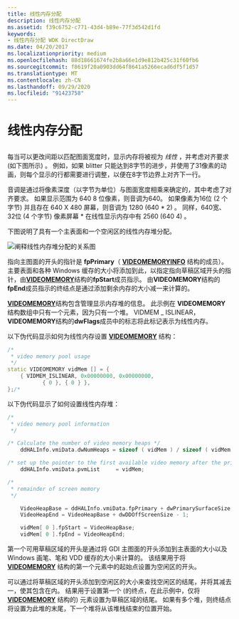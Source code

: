 ```yaml
---
title: 线性内存分配
description: 线性内存分配
ms.assetid: f39c6752-c771-43d4-b89e-77f3d542d1fd
keywords:
- 线性内存分配 WDK DirectDraw
ms.date: 04/20/2017
ms.localizationpriority: medium
ms.openlocfilehash: 88d18661674fe2b8a66e1d9e812b425c31f60fb6
ms.sourcegitcommit: f8619f20a0903dd64f8641a5266ecad6df5f1d57
ms.translationtype: MT
ms.contentlocale: zh-CN
ms.lasthandoff: 09/29/2020
ms.locfileid: "91423758"
---
```

# <a name="linear-memory-allocation"></a>线性内存分配


## <span id="ddk_linear_memory_allocation_gg"></span><span id="DDK_LINEAR_MEMORY_ALLOCATION_GG"></span>


每当可以更改间距以匹配图面宽度时，显示内存将被视为 *线性* ，并考虑对齐要求 (如下图所示) 。 例如，如果 blitter 只能达到8字节的进步，并使用了31像素的动画，则每个显示的行都需要进行调整，以便在8字节边界上对齐下一行。

音调是通过将像素深度（以字节为单位）与图面宽度相乘来确定的，其中考虑了对齐要求。 如果显示范围为 640 8 位像素，则音调为640。 如果像素为16位 (2 个字节) 并且存在 640 X 480 屏幕，则音调为 1280 (640 \* 2) 。 同样，640宽、32位 (4 个字节) 像素屏幕 \* 在线性显示内存中有 2560 (640 4) 。

下图说明了具有一个主表面和一个空闲区的线性内存堆分配。

![阐释线性内存堆分配的关系图](images/ddfig4.png)

指向主图面的开头的指针是 **fpPrimary**（ [**VIDEOMEMORYINFO**](/windows/win32/api/ddrawint/ns-ddrawint-videomemoryinfo) 结构的成员）。 主要表面和各种 Windows 缓存的大小将添加到此，以指定指向草稿区域开头的指针，由[**VIDEOMEMORY**](/windows/win32/api/ddrawint/ns-ddrawint-videomemory)结构的**fpStart**成员指示。 由**VIDEOMEMORY**结构的**fpEnd**成员指示的终结点是通过添加剩余内存的大小减一来计算的。

[**VIDEOMEMORY**](/windows/win32/api/ddrawint/ns-ddrawint-videomemory)结构包含管理显示内存堆的信息。 此示例在 **VIDEOMEMORY** 结构数组中只有一个元素，因为只有一个堆。 VIDMEM \_ ISLINEAR， **VIDEOMEMORY**结构的**dwFlags**成员中的标志将此标记表示为线性内存。

以下伪代码显示如何为线性内存设置 [**VIDEOMEMORY**](/windows/win32/api/ddrawint/ns-ddrawint-videomemory) 结构：

```cpp
/*
 * video memory pool usage
 */
static VIDEOMEMORY vidMem [] = {
    { VIDMEM_ISLINEAR, 0x00000000, 0x00000000,
           { 0 }, { 0 } },
};/*
```

以下伪代码显示了如何设置线性内存堆：

```cpp
/*
 * video memory pool information
 */

/* Calculate the number of video memory heaps */
    ddHALInfo.vmiData.dwNumHeaps = sizeof ( vidMem ) / sizeof ( vidMem [ 0 ] );

/* set up the pointer to the first available video memory after the primary surface */
    ddHALInfo.vmiData.pvmList     = vidMem;

/*
 * remainder of screen memory
 */

    VideoHeapBase = ddHALInfo.vmiData.fpPrimary + dwPrimarySurfaceSize + dwCacheSize;
    VideoHeapEnd = VideoHeapBase + dwDDOffScreenSize - 1;

    vidMem[ 0 ].fpStart = VideoHeapBase;
    vidMem[ 0 ].fpEnd = VideoHeapEnd;
```

第一个可用草稿区域的开头是通过将 GDI 主图面的开头添加到主表面的大小以及 Windows 画笔、笔和 VDD 缓存的大小来计算的。 该结果用于将 [**VIDEOMEMORY**](/windows/win32/api/ddrawint/ns-ddrawint-videomemory) 结构的第一个元素中的起始点设置为空闲区的开头。

可以通过将草稿区域的开头添加到空闲区的大小来查找空闲区的结尾，并将其减去一，使其包含在内。 结果用于设置第一个 (的终点，在此示例中，仅将 [**VIDEOMEMORY**](/windows/win32/api/ddrawint/ns-ddrawint-videomemory) 结构的) 元素设置为草稿区域的结尾。 如果有多个堆，则终结点将设置为此堆的末尾，下一个堆将从该堆栈结束的位置开始。

 

